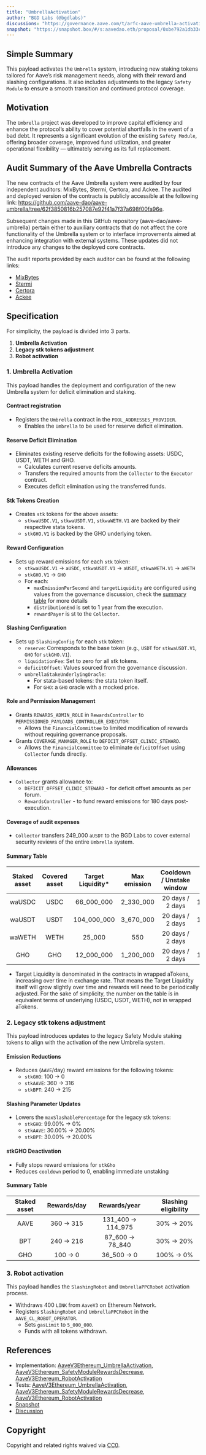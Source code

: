 ```yaml
---
title: "UmbrellaActivation"
author: "BGD Labs (@bgdlabs)"
discussions: "https://governance.aave.com/t/arfc-aave-umbrella-activation/21521"
snapshot: "https://snapshot.box/#/s:aavedao.eth/proposal/0xbe792a1db33cd7803e23810553e5a6a728c3ac15827ad2652aa6de1858fa5596"
---
```


## Simple Summary

This payload activates the `Umbrella` system, introducing new staking tokens tailored for Aave’s risk management needs, along with their reward and slashing configurations. It also includes adjustments to the legacy `Safety Module` to ensure a smooth transition and continued protocol coverage.

## Motivation

The `Umbrella` project was developed to improve capital efficiency and enhance the protocol’s ability to cover potential shortfalls in the event of a bad debt. It represents a significant evolution of the existing `Safety Module`, offering broader coverage, improved fund utilization, and greater operational flexibility — ultimately serving as its full replacement.

## Audit Summary of the Aave Umbrella Contracts

The new contracts of the Aave Umbrella system were audited by four independent auditors: MixBytes, Stermi, Certora, and Ackee. The audited and deployed version of the contracts is publicly accessible at the following link: https://github.com/aave-dao/aave-umbrella/tree/62f3850816b257087e92f41a7f37a698f00fa96e.

Subsequent changes made in this GitHub repository (aave-dao/aave-umbrella) pertain either to auxiliary contracts that do not affect the core functionality of the Umbrella system or to interface improvements aimed at enhancing integration with external systems. These updates did not introduce any changes to the deployed core contracts.

The audit reports provided by each auditor can be found at the following links:

- [MixBytes](https://github.com/aave-dao/aave-umbrella/tree/main/audits/MixBytes)
- [Stermi](https://github.com/aave-dao/aave-umbrella/tree/main/audits/Stermi)
- [Certora](https://github.com/aave-dao/aave-umbrella/tree/main/audits/Certora)
- [Ackee](https://github.com/aave-dao/aave-umbrella/tree/main/audits/Ackee)

## Specification

For simplicity, the payload is divided into 3 parts.

1. **Umbrella Activation**
2. **Legacy stk tokens adjustment**
3. **Robot activation**

### 1. **Umbrella Activation**

This payload handles the deployment and configuration of the new Umbrella system for deficit elimination and staking.

#### Contract registration

- Registers the `Umbrella` contract in the `POOL_ADDRESSES_PROVIDER`.
  - Enables the `Umbrella` to be used for reserve deficit elimination.

#### Reserve Deficit Elimination

- Eliminates existing reserve deficits for the following assets: USDC, USDT, WETH and GHO.
  - Calculates current reserve deficits amounts.
  - Transfers the required amounts from the `Collector` to the `Executor` contract.
  - Executes deficit elimination using the transferred funds.

#### Stk Tokens Creation

- Creates `stk` tokens for the above assets:
  - `stkwaUSDC.V1`, `stkwaUSDT.V1`, `stkwaWETH.V1` are backed by their respective stata tokens.
  - `stkGHO.V1` is backed by the GHO underlying token.

#### Reward Configuration

- Sets up reward emissions for each `stk` token:
  - `stkwaUSDC.V1` -> `aUSDC`, `stkwaUSDT.V1` -> `aUSDT`, `stkwaWETH.V1` -> `aWETH`
  - `stkGHO.V1` -> `GHO`
  - For each:
    - `maxEmissionPerSecond` and `targetLiquidity` are configured using values from the governance discussion, check the [summary table](#summary-table) for more details
    - `distributionEnd` is set to 1 year from the execution.
    - `rewardPayer` is st to the `Collector`.

#### Slashing Configuration

- Sets up `SlashingConfig` for each `stk` token:
  - `reserve`: Corresponds to the base token (e.g., `USDT` for `stkwaUSDT.V1`, `GHO` for `stkGHO.V1`).
  - `liquidationFee`: Set to zero for all stk tokens.
  - `deficitOffset`: Values sourced from the governance discussion.
  - `umbrellaStakeUnderlyingOracle`:
    - For stata-based tokens: the stata token itself.
    - For `GHO`: a `GHO` oracle with a mocked price.

#### Role and Permission Management

- Grants `REWARDS_ADMIN_ROLE` in `RewardsController` to `PERMISSIONED_PAYLOADS_CONTROLLER_EXECUTOR`:
  - Allows the `FinancialCommittee` to limited modification of rewards without requiring governance proposals.
- Grants `COVERAGE_MANAGER_ROLE` to `DEFICIT_OFFSET_CLINIC_STEWARD`.
  - Allows the `FinancialCommittee` to eliminate `deficitOffset` using `Collector` funds directly.

#### Allowances

- `Collector` grants allowance to:
  - `DEFICIT_OFFSET_CLINIC_STEWARD` - for deficit offset amounts as per forum.
  - `RewardsController` - to fund reward emissions for 180 days post-execution.

#### Coverage of audit expenses

- `Collector` transfers 249_000 `aUSDT` to the BGD Labs to cover external security reviews of the entire `Umbrella` system.

#### Summary Table

| Staked asset | Covered asset | Target Liquidity\* | Max emission | Cooldown / Unstake window | Deficit offset |
| :----------: | :-----------: | :----------------: | :----------: | :-----------------------: | :------------: |
|    waUSDC    |     USDC      |     66_000_000     |  2_330_000   |     20 days / 2 days      |    100_000     |
|    waUSDT    |     USDT      |    104_000_000     |  3_670_000   |     20 days / 2 days      |    100_000     |
|    waWETH    |     WETH      |       25_000       |     550      |     20 days / 2 days      |       50       |
|     GHO      |      GHO      |     12_000_000     |  1_200_000   |     20 days / 2 days      |    100_000     |

- Target Liquidity is denominated in the contracts in wrapped aTokens, increasing over time in exchange rate. That means the Target Liquidity itself will grow slightly over time and rewards will need to be periodically adjusted. For the sake of simplicity, the number on the table is in equivalent terms of underlying (USDC, USDT, WETH), not in wrapped aTokens.

### 2. **Legacy stk tokens adjustment**

This payload introduces updates to the legacy Safety Module staking tokens to align with the activation of the new Umbrella system.

#### Emission Reductions

- Reduces (`AAVE`/day) reward emissions for the following tokens:
  - `stkGHO`: 100 -> 0
  - `stkAAVE`: 360 -> 316
  - `stkBPT`: 240 -> 215

#### Slashing Parameter Updates

- Lowers the `maxSlashablePercentage` for the legacy stk tokens:
  - `stkGHO`: 99.00% -> 0%
  - `stkAAVE`: 30.00% -> 20.00%
  - `stkBPT`: 30.00% -> 20.00%

#### stkGHO Deactivation

- Fully stops reward emissions for `stkGho`
- Reduces `cooldown` period to 0, enabling immediate unstaking

#### Summary Table

| Staked asset | Rewards/day |    Rewards/year    | Slashing eligibility |
| :----------: | :---------: | :----------------: | :------------------: |
|     AAVE     | 360 -> 315  | 131_400 -> 114_975 |      30% -> 20%      |
|     BPT      | 240 -> 216  |  87_600 -> 78_840  |      30% -> 20%      |
|     GHO      |  100 -> 0   |    36_500 -> 0     |      100% -> 0%      |

### 3. **Robot activation**

This payload handles the `SlashingRobot` and `UmbrellaPPCRobot` activation process.

- Withdraws 400 `LINK` from `AaveV3` on Ethereum Network.
- Registers `SlashingRobot` and `UmbrellaPPCRobot` in the `AAVE_CL_ROBOT_OPERATOR`.
  - Sets `gasLimit` to `5_000_000`.
  - Funds with all tokens withdrawn.

## References

- Implementation: [AaveV3Ethereum_UmbrellaActivation](https://github.com/bgd-labs/aave-proposals-v3/blob/main/src/20250515_AaveV3Ethereum_UmbrellaActivation/AaveV3Ethereum_UmbrellaActivation_20250515.sol), [AaveV3Ethereum_SafetyModuleRewardsDecrease](https://github.com/bgd-labs/aave-proposals-v3/blob/main/src/20250515_AaveV3Ethereum_UmbrellaActivation/AaveV3Ethereum_SafetyModuleRewardsDecrease_2025.sol), [AaveV3Ethereum_RobotActivation](https://github.com/bgd-labs/aave-proposals-v3/blob/main/src/20250515_AaveV3Ethereum_UmbrellaActivation/AaveV3Ethereum_RobotActivation_20250515.sol)
- Tests: [AaveV3Ethereum_UmbrellaActivation](https://github.com/bgd-labs/aave-proposals-v3/blob/main/src/20250515_AaveV3Ethereum_UmbrellaActivation/AaveV3Ethereum_UmbrellaActivation_20250515.t.sol), [AaveV3Ethereum_SafetyModuleRewardsDecrease](https://github.com/bgd-labs/aave-proposals-v3/blob/main/src/20250515_AaveV3Ethereum_UmbrellaActivation/AaveV3Ethereum_SafetyModuleRewardsDecrease_2025.t.sol), [AaveV3Ethereum_RobotActivation](https://github.com/bgd-labs/aave-proposals-v3/blob/main/src/20250515_AaveV3Ethereum_UmbrellaActivation/AaveV3Ethereum_RobotActivation_20250515.t.sol)
- [Snapshot](https://snapshot.box/#/s:aavedao.eth/proposal/0xbe792a1db33cd7803e23810553e5a6a728c3ac15827ad2652aa6de1858fa5596)
- [Discussion](https://governance.aave.com/t/arfc-aave-umbrella-activation/21521)

## Copyright

Copyright and related rights waived via [CC0](https://creativecommons.org/publicdomain/zero/1.0/).

